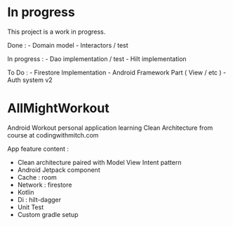 # In progress

This project is a work in progress.

Done :
    - Domain model
    - Interactors / test

In progress :
    - Dao implementation / test
    - Hilt implementation

To Do :
    - Firestore Implementation
    - Android Framework Part ( View / etc )
    - Auth system v2

# AllMightWorkout

Android Workout personal application learning Clean Architecture from course at codingwithmitch.com

App feature content :
  - Clean architecture paired with Model View Intent pattern
  - Android Jetpack component
  - Cache : room 
  - Network : firestore
  - Kotlin
  - Di : hilt-dagger
  - Unit Test
  - Custom gradle setup
